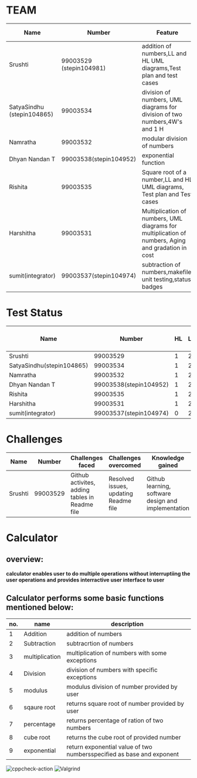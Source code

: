 # **TEAM**
|       Name  |     Number          |           Feature         | Issues Raised | Issues Resolved|
|-------------|---------------------|---------------------------|---------------|----------------|
|        Srushti   | 99003529 (stepin104981)           |  addition of numbers,LL and HL UML diagrams,Test plan and test cases      |            1 |1               |
|        SatyaSindhu (stepin104865)  | 99003534            |  division of numbers, UML diagrams for division of two numbers,4W's and 1 H     |            1 |1               |
|        Namratha      | 99003532             | modular division of numbers| 1           |1             |
|Dhyan Nandan T |99003538(stepin104952)|exponential function|1|1|
|Rishita |99003535|Square root of a number,LL and HL UML diagrams, Test plan and Test cases |1|1|
|Harshitha|99003531| Multiplication of numbers, UML diagrams for multiplication of numbers, Aging and gradation in cost|1|1|
|sumit(integrator)|99003537(stepin104974)|subtraction of numbers,makefile, unit testing,status badges |1|(still open)|


# **Test Status**
|       Name  |     Number  |       HL    |     LL       |Test cases passed | Test cases failed|
|-------------|------------ |-------------|--------------|------------------|------------------|
|    Srushti  | 99003529 |    1         |  2               |        2|0|
|    SatyaSindhu(stepin104865)  | 99003534 |    1         |  2               |        2|0|
|   Namratha   |99003532    |    1          |2| 2|0|
|Dhyan Nandan T|99003538(stepin104952)|1|2|2|0|
|Rishita       |99003535|1|2|2|0|
|Harshitha | 99003531|1|2|2|0|
|sumit(integrator)|99003537(stepin104974)|0|2|2|0||2|0||

# **Challenges**
|       Name  |     Number  |Challenges faced| Challenges overcomed|Knowledge gained|
|-------------|------------ |----------------|---------------------|------------------|
|    Srushti  | 99003529 |Github activites, adding tables in Readme file|Resolved issues, updating Readme file| Github learning, software design and implementation|
# Calculator
## overview:
  **calculator enables user to do multiple operations without interruptiing the user operations and  provides interractive user interface to user**

##  Calculator performs some basic functions mentioned below:
|       no.   |     name          |                 description                   |
|-------------|-------------------|-----------------------------------------------|
|        1    | Addition          |  addition of numbers                          |
|        2    | Subtraction       | subtracrtion of numbers                       |
|        3    | multiplication    | multiplication of numbers with some exceptions|
|        4    | Division          | division of numbers with specific exceptions  |
|        5    | modulus           | modulus division of number provided by user   |
|        6    | sqaure root       | returns square root of number provided by user|
|        7    | percentage        | returns percentage of ration of two numbers   |
|        8    | cube root         | returns the cube root of provided number      |
|        9    | exponential       | return exponential value of two numbersspecified as base and exponent|




![cppcheck-action](https://github.com/99003537/Calculator/workflows/cppcheck-action/badge.svg)     ![Valgrind](https://github.com/99003537/Calculator/workflows/Valgrind/badge.svg)


